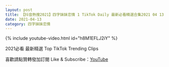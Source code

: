 ```yaml
---
layout: post
title: 【抖音熱搜2021】四字妹妹恋情 1 TikTok Daily 最新必看精選合集2021 04 13
date: 2021-04-13
category: 四字妹妹恋情
---
```


{% include youtube-video.html id="h8M1EFLJ2iY" %}

2021必看 最新精選 Top TikTok Trending Clips

喜歡請點贊轉發加訂閱 Like & Subscribe：[YouTube](https://www.youtube.com/channel/UCAoR7VcanIPd04uEq_GIylA/videos)

